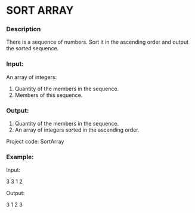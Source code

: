 # SORT ARRAY
### **Description**
There is a sequence of numbers. Sort it in the ascending order and output the sorted sequence.
### **Input:**
An array of integers:
1. Quantity of the members in the sequence.
2. Members of this sequence.
### **Output:**
1. Quantity of the members in the sequence.
2. An array of integers sorted in the ascending order.

Project code: SortArray
### **Example:**
Input:

3 3 1 2

Output:

3 1 2 3
